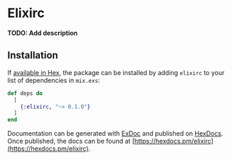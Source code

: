 # Elixirc

**TODO: Add description**

## Installation

If [available in Hex](https://hex.pm/docs/publish), the package can be installed
by adding `elixirc` to your list of dependencies in `mix.exs`:

```elixir
def deps do
  [
    {:elixirc, "~> 0.1.0"}
  ]
end
```

Documentation can be generated with [ExDoc](https://github.com/elixir-lang/ex_doc)
and published on [HexDocs](https://hexdocs.pm). Once published, the docs can
be found at [https://hexdocs.pm/elixirc](https://hexdocs.pm/elixirc).

